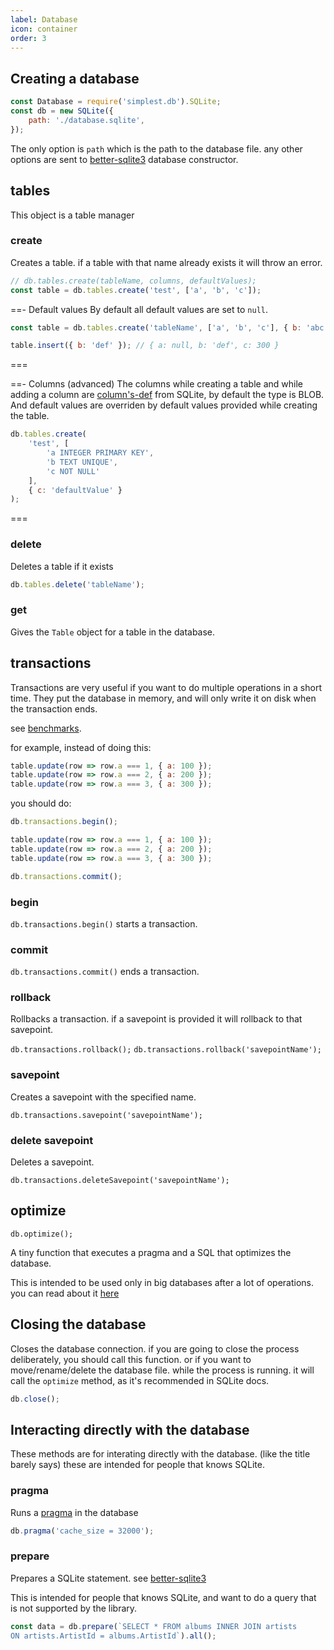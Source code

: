 ```yaml
---
label: Database
icon: container
order: 3
---
```


## Creating a database

```js
const Database = require('simplest.db').SQLite;
const db = new SQLite({
	path: './database.sqlite',
});
```
The only option is `path` which is the path to the database file. any other options are sent to [better-sqlite3](https://github.com/JoshuaWise/better-sqlite3/blob/master/docs/api.md#new-databasepath-options) database constructor.

## tables

This object is a table manager

### create

Creates a table. if a table with that name already exists it will throw an error.

```js
// db.tables.create(tableName, columns, defaultValues);
const table = db.tables.create('test', ['a', 'b', 'c']);
```

==- Default values
By default all default values are set to `null`.

```js
const table = db.tables.create('tableName', ['a', 'b', 'c'], { b: 'abc', c: 300 });

table.insert({ b: 'def' }); // { a: null, b: 'def', c: 300 }
```
===

==- Columns (advanced)
The columns while creating a table and while adding a column are [column's-def](https://www.sqlite.org/syntax/column-def.html) from SQLite, by default the type is BLOB. And default values are overriden by default values provided while creating the table.

```js
db.tables.create(
	'test', [
		'a INTEGER PRIMARY KEY',
		'b TEXT UNIQUE',
		'c NOT NULL'
	],
	{ c: 'defaultValue' }
);
```
===

### delete

Deletes a table if it exists
```js
db.tables.delete('tableName');
```

### get

Gives the `Table` object for a table in the database.

## transactions

Transactions are very useful if you want to do multiple operations in a short time.
They put the database in memory, and will only write it on disk when the transaction ends.

see [benchmarks](benchmarks.md).

for example, instead of doing this:
```js
table.update(row => row.a === 1, { a: 100 });
table.update(row => row.a === 2, { a: 200 });
table.update(row => row.a === 3, { a: 300 });
```

you should do:

```js
db.transactions.begin();

table.update(row => row.a === 1, { a: 100 });
table.update(row => row.a === 2, { a: 200 });
table.update(row => row.a === 3, { a: 300 });

db.transactions.commit();
```

### begin

`db.transactions.begin()` starts a transaction.

### commit

`db.transactions.commit()` ends a transaction.

### rollback

Rollbacks a transaction. if a savepoint is provided it will rollback to that savepoint.

`db.transactions.rollback();`
`db.transactions.rollback('savepointName');`

### savepoint

Creates a savepoint with the specified name.

`db.transactions.savepoint('savepointName');`

### delete savepoint

Deletes a savepoint.

`db.transactions.deleteSavepoint('savepointName');`

## optimize

`db.optimize();`

A tiny function that executes a pragma and a SQL that optimizes the database.

This is intended to be used only in big databases after a lot of operations. you can read about it [here](https://www.sqlite.org/lang_vacuum.html)

## Closing the database

Closes the database connection. if you are going to close the process deliberately, you should call this function.
or if you want to move/rename/delete the database file. while the process is running.
it will call the `optimize` method, as it's recommended in SQLite docs.

```js
db.close();
```

## Interacting directly with the database

These methods are for interating directly with the database. (like the title barely says) these are intended for people that knows SQLite.

### pragma

Runs a [pragma](https://www.sqlite.org/pragma.html) in the database

```js
db.pragma('cache_size = 32000');
```

### prepare

Prepares a SQLite statement. see [better-sqlite3](https://github.com/JoshuaWise/better-sqlite3/blob/master/docs/api.md#preparestring---statement)

This is intended for people that knows SQLite, and want to do a query that is not supported by the library.

```js
const data = db.prepare(`SELECT * FROM albums INNER JOIN artists
ON artists.ArtistId = albums.ArtistId`).all();
```